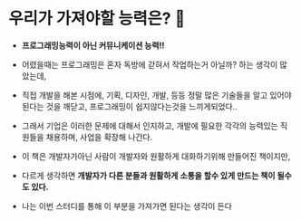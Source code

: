 # **우리가 가져야할 능력은?** 🤔

- **프로그래밍능력이 아닌 커뮤니케이션 능력!!**


- 어렸을때는 프로그래밍은 혼자 독방에 갇혀서 작업하는거 아닐까? 하는 생각이 많았는데, 

- 직접 개발을 해본 시점에, 기획, 디자인, 개발, 등등 정말 많은 기술들을 알고 있어야 된다는 것을 깨닫고, 프로그래밍이  쉽지않다는것을 느끼게되었다..

- 그래서 기업은 이러한 문제에 대해서 인지하고, 개발에 필요한 각각의 능력있는 직원들을 채용하며, 사업을 확장해 나간다.

- 이 책은 개발자가아닌 사람이 개발자와 원활하게 대화하기위해 만들어진 책이지만,

- 다르게 생각하면 **개발자가 다른 분들과 원활하게 소통을 할수 있게 만드는 책이 될수 도 있다.**

- 나는 이번 스터디를 통해 이 부분을 가져가면 된다는 생각이 든다

